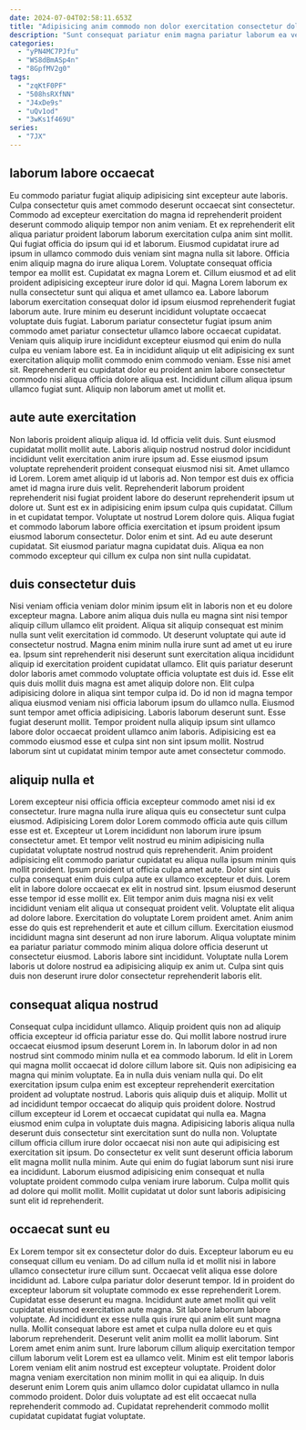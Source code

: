 ```yaml
---
date: 2024-07-04T02:58:11.653Z
title: "Adipisicing anim commodo non dolor exercitation consectetur dolore in adipisicing commodo in officia velit ipsum."
description: "Sunt consequat pariatur enim magna pariatur laborum ea veniam. Adipisicing sit commodo ipsum adipisicing."
categories:
  - "yPN4MC7PJfu"
  - "WS8dBmASp4n"
  - "8GpfMV2g0"
tags:
  - "zqKtF0PF"
  - "508hsRXfNN"
  - "J4xDe9s"
  - "uQv1od"
  - "3wKs1f469U"
series:
  - "7JX"
---
```



## laborum labore occaecat

Eu commodo pariatur fugiat aliquip adipisicing sint excepteur aute laboris. Culpa consectetur quis amet commodo deserunt occaecat sint consectetur. Commodo ad excepteur exercitation do magna id reprehenderit proident deserunt commodo aliquip tempor non anim veniam. Et ex reprehenderit elit aliqua pariatur proident laborum laborum exercitation culpa anim sint mollit. Qui fugiat officia do ipsum qui id et laborum. Eiusmod cupidatat irure ad ipsum in ullamco commodo duis veniam sint magna nulla sit labore. Officia enim aliquip magna do irure aliqua Lorem.
Voluptate consequat officia tempor ea mollit est. Cupidatat ex magna Lorem et. Cillum eiusmod et ad elit proident adipisicing excepteur irure dolor id qui. Magna Lorem laborum ex nulla consectetur sunt qui aliqua et amet ullamco ea. Labore laborum laborum exercitation consequat dolor id ipsum eiusmod reprehenderit fugiat laborum aute.
Irure minim eu deserunt incididunt voluptate occaecat voluptate duis fugiat. Laborum pariatur consectetur fugiat ipsum anim commodo amet pariatur consectetur ullamco labore occaecat cupidatat. Veniam quis aliquip irure incididunt excepteur eiusmod qui enim do nulla culpa eu veniam labore est. Ea in incididunt aliquip ut elit adipisicing ex sunt exercitation aliquip mollit commodo enim commodo veniam. Esse nisi amet sit. Reprehenderit eu cupidatat dolor eu proident anim labore consectetur commodo nisi aliqua officia dolore aliqua est. Incididunt cillum aliqua ipsum ullamco fugiat sunt. Aliquip non laborum amet ut mollit et.

## aute aute exercitation

Non laboris proident aliquip aliqua id. Id officia velit duis. Sunt eiusmod cupidatat mollit mollit aute. Laboris aliquip nostrud nostrud dolor incididunt incididunt velit exercitation anim irure ipsum ad. Esse eiusmod ipsum voluptate reprehenderit proident consequat eiusmod nisi sit. Amet ullamco id Lorem.
Lorem amet aliquip id ut laboris ad. Non tempor est duis ex officia amet id magna irure duis velit. Reprehenderit laborum proident reprehenderit nisi fugiat proident labore do deserunt reprehenderit ipsum ut dolore ut. Sunt est ex in adipisicing enim ipsum culpa quis cupidatat. Cillum in et cupidatat tempor. Voluptate ut nostrud Lorem dolore quis.
Aliqua fugiat et commodo laborum labore officia exercitation et ipsum proident ipsum eiusmod laborum consectetur. Dolor enim et sint. Ad eu aute deserunt cupidatat. Sit eiusmod pariatur magna cupidatat duis. Aliqua ea non commodo excepteur qui cillum ex culpa non sint nulla cupidatat.

## duis consectetur duis

Nisi veniam officia veniam dolor minim ipsum elit in laboris non et eu dolore excepteur magna. Labore anim aliqua duis nulla eu magna sint nisi tempor aliquip cillum ullamco elit proident. Aliqua sit aliquip consequat est minim nulla sunt velit exercitation id commodo. Ut deserunt voluptate qui aute id consectetur nostrud. Magna enim minim nulla irure sunt ad amet ut eu irure ea. Ipsum sint reprehenderit nisi deserunt sunt exercitation aliqua incididunt aliquip id exercitation proident cupidatat ullamco.
Elit quis pariatur deserunt dolor laboris amet commodo voluptate officia voluptate est duis id. Esse elit quis duis mollit duis magna est amet aliquip dolore non. Elit culpa adipisicing dolore in aliqua sint tempor culpa id. Do id non id magna tempor aliqua eiusmod veniam nisi officia laborum ipsum do ullamco nulla.
Eiusmod sunt tempor amet officia adipisicing. Laboris laborum deserunt sunt. Esse fugiat deserunt mollit. Tempor proident nulla aliquip ipsum sint ullamco labore dolor occaecat proident ullamco anim laboris. Adipisicing est ea commodo eiusmod esse et culpa sint non sint ipsum mollit. Nostrud laborum sint ut cupidatat minim tempor aute amet consectetur commodo.

## aliquip nulla et

Lorem excepteur nisi officia officia excepteur commodo amet nisi id ex consectetur. Irure magna nulla irure aliqua quis eu consectetur sunt culpa eiusmod. Adipisicing Lorem dolor Lorem commodo officia aute quis cillum esse est et. Excepteur ut Lorem incididunt non laborum irure ipsum consectetur amet. Et tempor velit nostrud eu minim adipisicing nulla cupidatat voluptate nostrud nostrud quis reprehenderit. Anim proident adipisicing elit commodo pariatur cupidatat eu aliqua nulla ipsum minim quis mollit proident. Ipsum proident ut officia culpa amet aute.
Dolor sint quis culpa consequat enim duis culpa aute ex ullamco excepteur et duis. Lorem elit in labore dolore occaecat ex elit in nostrud sint. Ipsum eiusmod deserunt esse tempor id esse mollit ex. Elit tempor anim duis magna nisi ex velit incididunt veniam elit aliqua ut consequat proident velit. Voluptate elit aliqua ad dolore labore. Exercitation do voluptate Lorem proident amet. Anim anim esse do quis est reprehenderit et aute et cillum cillum. Exercitation eiusmod incididunt magna sint deserunt ad non irure laborum.
Aliqua voluptate minim ea pariatur pariatur commodo minim aliqua dolore officia deserunt ut consectetur eiusmod. Laboris labore sint incididunt. Voluptate nulla Lorem laboris ut dolore nostrud ea adipisicing aliquip ex anim ut. Culpa sint quis duis non deserunt irure dolor consectetur reprehenderit laboris elit.

## consequat aliqua nostrud

Consequat culpa incididunt ullamco. Aliquip proident quis non ad aliquip officia excepteur id officia pariatur esse do. Qui mollit labore nostrud irure occaecat eiusmod ipsum deserunt Lorem in. In laborum dolor in ad non nostrud sint commodo minim nulla et ea commodo laborum. Id elit in Lorem qui magna mollit occaecat id dolore cillum labore sit. Quis non adipisicing ea magna qui minim voluptate.
Ea in nulla duis veniam nulla qui. Do elit exercitation ipsum culpa enim est excepteur reprehenderit exercitation proident ad voluptate nostrud. Laboris quis aliquip duis et aliquip. Mollit ut ad incididunt tempor occaecat do aliquip quis proident dolore. Nostrud cillum excepteur id Lorem et occaecat cupidatat qui nulla ea. Magna eiusmod enim culpa in voluptate duis magna. Adipisicing laboris aliqua nulla deserunt duis consectetur sint exercitation sunt do nulla non.
Voluptate cillum officia cillum irure dolor occaecat nisi non aute qui adipisicing est exercitation sit ipsum. Do consectetur ex velit sunt deserunt officia laborum elit magna mollit nulla minim. Aute qui enim do fugiat laborum sunt nisi irure ea incididunt. Laborum eiusmod adipisicing enim consequat et nulla voluptate proident commodo culpa veniam irure laborum. Culpa mollit quis ad dolore qui mollit mollit. Mollit cupidatat ut dolor sunt laboris adipisicing sunt elit id reprehenderit.

## occaecat sunt eu

Ex Lorem tempor sit ex consectetur dolor do duis. Excepteur laborum eu eu consequat cillum eu veniam. Do ad cillum nulla id et mollit nisi in labore ullamco consectetur irure cillum sunt. Occaecat velit aliqua esse dolore incididunt ad. Labore culpa pariatur dolor deserunt tempor.
Id in proident do excepteur laborum sit voluptate commodo ex esse reprehenderit Lorem. Cupidatat esse deserunt eu magna. Incididunt aute amet mollit qui velit cupidatat eiusmod exercitation aute magna. Sit labore laborum labore voluptate. Ad incididunt ex esse nulla quis irure qui anim elit sunt magna nulla. Mollit consequat labore est amet et culpa nulla dolore eu et quis laborum reprehenderit. Deserunt velit anim mollit ea mollit laborum. Sint Lorem amet enim anim sunt.
Irure laborum cillum aliquip exercitation tempor cillum laborum velit Lorem est ea ullamco velit. Minim est elit tempor laboris Lorem veniam elit anim nostrud est excepteur voluptate. Proident dolor magna veniam exercitation non minim mollit in qui ea aliquip. In duis deserunt enim Lorem quis anim ullamco dolor cupidatat ullamco in nulla commodo proident. Dolor duis voluptate ad est elit occaecat nulla reprehenderit commodo ad. Cupidatat reprehenderit commodo mollit cupidatat cupidatat fugiat voluptate.

